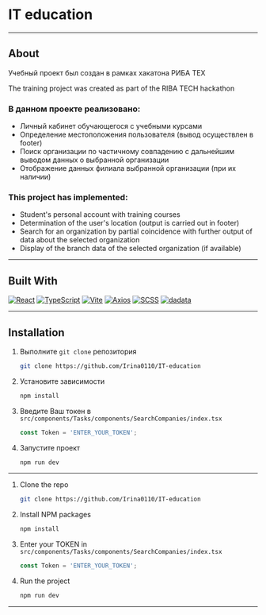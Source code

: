 # IT education

---

## About

Учебный проект был создан в рамках хакатона РИБА ТЕХ

The training project was created as part of the RIBA TECH hackathon

### В данном проекте реализовано:

- Личный кабинет обучающегося с учебными курсами
- Определение местоположения пользователя (вывод осуществлен в footer)
- Поиск организации по частичному совпадению с дальнейшим выводом данных
  о выбранной организации
- Отображение данных филиала выбранной организации (при их наличии)

### This project has implemented:

- Student's personal account with training courses
- Determination of the user's location (output is carried out in footer)
- Search for an organization by partial coincidence with further output of data
  about the selected organization
- Display of the branch data of the selected organization (if available)

---

## Built With

[![React][React.js]][React-url]
[![TypeScript][Typescript.js]][Typescript-url]
[![Vite][Vite.js]][Vite-url]
[![Axios][Axios.js]][Axios-url]
[![SCSS][SCSS.js]][SCSS-url]
[![dadata][dadata.js]][dadata-url]

---
## Installation

1. Выполните `git clone` репозитория
   ```sh
   git clone https://github.com/Irina0110/IT-education
   ```
2. Установите зависимости
    ```sh
   npm install
    ```

3. Введите Ваш токен в `src/components/Tasks/components/SearchCompanies/index.tsx`
   ```js
   const Token = 'ENTER_YOUR_TOKEN';
   ```

4. Запустите проект
    ```sh
   npm run dev
    ```
---

1. Clone the repo
   ```sh
   git clone https://github.com/Irina0110/IT-education
   ```
2. Install NPM packages
    ```sh
   npm install
    ```

3. Enter your TOKEN in `src/components/Tasks/components/SearchCompanies/index.tsx`
   ```js
   const Token = 'ENTER_YOUR_TOKEN';
   ```
   
4. Run the project
    ```sh
   npm run dev
    ```
---

[React.js]: https://img.shields.io/badge/React-20232A?style=for-the-badge&logo=react&logoColor=61DAFB

[React-url]: https://reactjs.org/

[Typescript.js]:    https://img.shields.io/badge/TypeScript-007ACC?style=for-the-badge&logo=typescript&logoColor=white

[Typescript-url]:https://www.typescriptlang.org/

[Vite.js]: https://img.shields.io/badge/Vite-007ACC?style=for-the-badge&logo=vite&color=black

[Vite-url]: https://vitejs.dev/

[Axios.js]: https://img.shields.io/badge/Axios-007ACC?style=for-the-badge&logo=axios&color=blueviolet

[Axios-url]: https://axios-http.com/docs/intro

[SCSS.js]: https://img.shields.io/badge/SCSS-007ACC?style=for-the-badge\&logo=SASS&color=white

[SCSS-url]: https://sass-scss.ru/guide/

[dadata.js]: https://img.shields.io/badge/dadata.ru-007ACC?style=for-the-badge\&logo=dadata&color=red

[dadata-url]: https://dadata.ru/